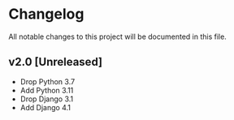 # Changelog

All notable changes to this project will be documented in this file.

## v2.0 [Unreleased]

- Drop Python 3.7
- Add Python 3.11
- Drop Django 3.1
- Add Django 4.1
